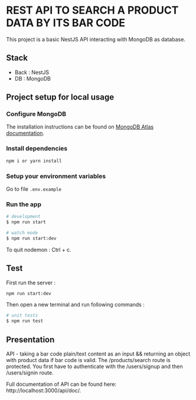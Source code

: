 # REST API TO SEARCH A PRODUCT DATA BY ITS BAR CODE
This project is a basic NestJS API interacting with MongoDB as database.

## Stack
* Back : NestJS
* DB : MongoDB

## Project setup for local usage
### Configure MongoDB
The installation instructions can be found on [MongoDB Atlas documentation](https://docs.atlas.mongodb.com/getting-started/).

### Install dependencies
```bash
npm i or yarn install
```

### Setup your environment variables
Go to file `.env.example`

### Run the app
```bash
# development
$ npm run start

# watch mode
$ npm run start:dev
```

To quit nodemon : Ctrl + c.

## Test
First run the server :

```bash
npm run start:dev
```

Then open a new terminal and run following commands :

```bash
# unit tests
$ npm run test
```

## Presentation
API - taking a bar code plain/text content as an input && returning an object with product data if bar code is valid.
The /products/search route is protected. You first have to authenticate with the /users/signup and then /users/signin route.

Full documentation of API can be found here: 
http://localhost:3000/api/doc/.

